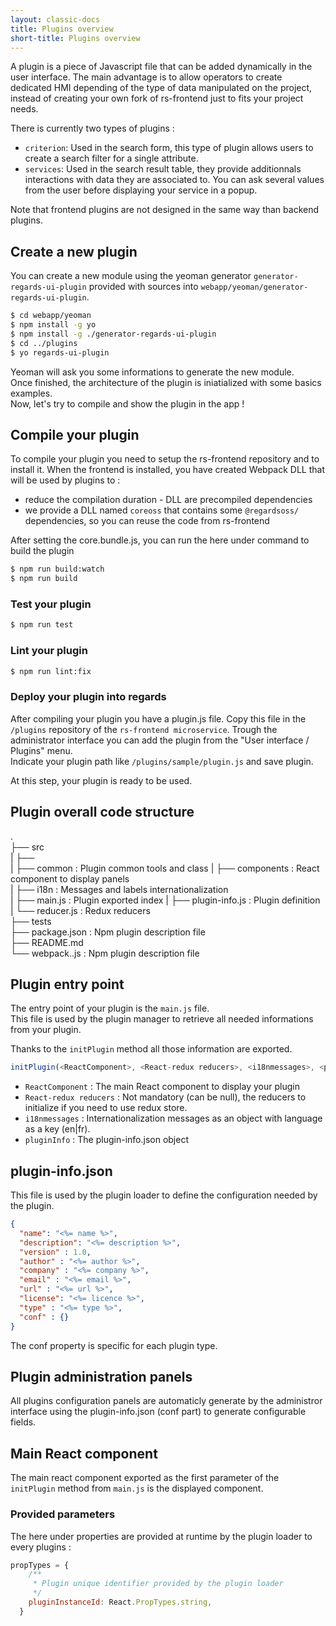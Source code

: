 ```yaml
---
layout: classic-docs
title: Plugins overview
short-title: Plugins overview
---
```


A plugin is a piece of Javascript file that can be added dynamically in the user interface. 
The main advantage is to allow operators to create dedicated HMI depending of the type of data manipulated 
on the project, instead of creating your own fork of rs-frontend just to fits your project needs.

There is currently two types of plugins :
 - `criterion`: Used in the search form, this type of plugin allows users to create a search filter for a single attribute.
 - `services`: Used in the search result table, they provide additionnals interactions with data they are associated to. You can ask several values from the user before displaying your service in a popup.

Note that frontend plugins are not designed in the same way than backend plugins.

## Create a new plugin

You can create a new module using the yeoman generator `generator-regards-ui-plugin` provided with sources into `webapp/yeoman/generator-regards-ui-plugin`.  

```bash
$ cd webapp/yeoman
$ npm install -g yo
$ npm install -g ./generator-regards-ui-plugin
$ cd ../plugins
$ yo regards-ui-plugin
```
Yeoman will ask you some informations to generate the new module.    
Once finished, the architecture of the plugin is iniatialized with some basics examples.  
Now, let's try to compile and show the plugin in the app !

## Compile your plugin

To compile your plugin you need to setup the rs-frontend repository and to install it. 
When the frontend is installed, you have created Webpack DLL that will be used by plugins to : 
- reduce the compilation duration - DLL are precompiled dependencies
- we provide a DLL named `coreoss` that contains some `@regardsoss/` dependencies, so you can reuse the code from rs-frontend

After setting the core.bundle.js, you can run the here under command to build the plugin

```bash
$ npm run build:watch
$ npm run build
```

### Test your plugin

```bash
$ npm run test 
```

### Lint your plugin

```bash
$ npm run lint:fix 
```

### Deploy your plugin into regards 

After compiling your plugin you have a plugin.js file. Copy this file in the `/plugins` repository of the `rs-frontend microservice`.
Trough the administrator interface you can add the plugin from the "User interface / Plugins" menu.  
Indicate your plugin path like `/plugins/sample/plugin.js` and save plugin.  

At this step, your plugin is ready to be used.

## Plugin overall code structure

.  
 ├── src  
 |   ├──   
 |   ├── common          : Plugin common tools and class
 |   ├── components      : React component to display panels  
 |   ├── i18n            : Messages and labels internationalization      
 |   ├── main.js         : Plugin exported index
 |   ├── plugin-info.js  : Plugin definition  
 |   └── reducer.js      : Redux reducers    
 ├── tests  
 ├── package.json        : Npm plugin description file  
 ├── README.md  
 └── webpack.<mode>.js   : Npm plugin description file  

 
## Plugin entry point

 The entry point of your plugin is the `main.js` file.  
 This file is used by the plugin manager to retrieve all needed informations from your plugin.  
 
 Thanks to the `initPlugin` method all those information are exported.
 
 ```js
initPlugin(<ReactComponent>, <React-redux reducers>, <i18nmessages>, <pluginInfo>)
```
- `ReactComponent` : The main React component to display your plugin
- `React-redux reducers` : Not mandatory (can be null), the reducers to initialize if you need to use redux store.
- `i18nmessages` : Internationalization messages as an object with language as a key (en|fr).
- `pluginInfo` : The plugin-info.json object

 

## plugin-info.json

This file is used by the plugin loader to define the configuration needed by the plugin.

```json
{
  "name": "<%= name %>",
  "description": "<%= description %>",
  "version" : 1.0,
  "author" : "<%= author %>",
  "company" : "<%= company %>",
  "email" : "<%= email %>",
  "url" : "<%= url %>",
  "license": "<%= licence %>",
  "type" : "<%= type %>",
  "conf" : {}
}

```

The conf property is specific for each plugin type.

## Plugin administration panels

All plugins configuration panels are automaticly generate by the administror interface using the plugin-info.json (conf part) to generate configurable fields.

## Main React component 

The main react component exported as the first parameter of the `initPlugin` method from `main.js` is the displayed component.

### Provided parameters

The here under properties are provided at runtime by the plugin loader to every plugins :
```js
propTypes = {
    /**
     * Plugin unique identifier provided by the plugin loader
     */
    pluginInstanceId: React.PropTypes.string,
  }
```
